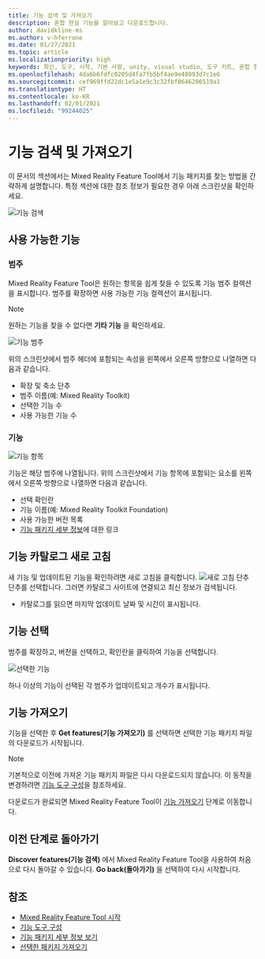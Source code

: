 ```yaml
---
title: 기능 검색 및 가져오기
description: 혼합 현실 기능을 알아보고 다운로드합니다.
author: davidkline-ms
ms.author: v-hferrone
ms.date: 01/27/2021
ms.topic: article
ms.localizationpriority: high
keywords: 최신, 도구, 시작, 기본 사항, unity, visual studio, 도구 키트, 혼합 현실 헤드셋, windows mixed reality 헤드셋, 가상 현실 헤드셋, 설치, Windows, HoloLens, 에뮬레이터, unreal, openxr
ms.openlocfilehash: 4da6b6fdfc0205d4fa7fb5bf4ae9e48993d7c1e6
ms.sourcegitcommit: cef969ffd22dc1e5a1e9c3c32fbf0646206519a1
ms.translationtype: HT
ms.contentlocale: ko-KR
ms.lasthandoff: 02/01/2021
ms.locfileid: "99244025"
---
```

# <a name="discovering-and-acquiring-features"></a>기능 검색 및 가져오기

이 문서의 섹션에서는 Mixed Reality Feature Tool에서 기능 패키지를 찾는 방법을 간략하게 설명합니다. 특정 섹션에 대한 참조 정보가 필요한 경우 아래 스크린샷을 확인하세요.

![기능 검색](images/FeatureToolDiscovery.png)

## <a name="available-features"></a>사용 가능한 기능

### <a name="category"></a>범주

Mixed Reality Feature Tool은 원하는 항목을 쉽게 찾을 수 있도록 기능 범주 컬렉션을 표시합니다. 범주를 확장하면 사용 가능한 기능 컬렉션이 표시됩니다.

> [!NOTE]
> 원하는 기능을 찾을 수 없다면 **기타 기능** 을 확인하세요.

![기능 범주](images/FeatureCategory.png)

위의 스크린샷에서 범주 헤더에 포함되는 속성을 왼쪽에서 오른쪽 방향으로 나열하면 다음과 같습니다.

- 확장 및 축소 단추
- 범주 이름(예: Mixed Reality Toolkit)
- 선택한 기능 수
- 사용 가능한 기능 수

### <a name="feature"></a>기능

![기능 항목](images/FeatureEntry.png)

기능은 해당 범주에 나열됩니다. 위의 스크린샷에서 기능 항목에 포함되는 요소를 왼쪽에서 오른쪽 방향으로 나열하면 다음과 같습니다.

- 선택 확인란
- 기능 이름(예: Mixed Reality Toolkit Foundation)
- 사용 가능한 버전 목록
- [기능 패키지 세부 정보](viewing-package-details.md)에 대한 링크

## <a name="refresh-the-feature-catalog"></a>기능 카탈로그 새로 고침

새 기능 및 업데이트된 기능을 확인하려면 새로 고침을 클릭합니다. ![새로 고침 단추](images/RefreshButton.png) 단추를 선택합니다. 그러면 카탈로그 사이트에 연결되고 최신 정보가 검색됩니다.
* 카탈로그를 읽으면 마지막 업데이트 날짜 및 시간이 표시됩니다.

## <a name="select-features"></a>기능 선택

범주를 확장하고, 버전을 선택하고, 확인란을 클릭하여 기능을 선택합니다.

![선택한 기능](images/SelectedFeatures.png)

하나 이상의 기능이 선택된 각 범주가 업데이트되고 개수가 표시됩니다.

## <a name="acquiring-features"></a>기능 가져오기

기능을 선택한 후 **Get features(기능 가져오기)** 를 선택하면 선택한 기능 패키지 파일의 다운로드가 시작됩니다.

> [!NOTE]
> 기본적으로 이전에 가져온 기능 패키지 파일은 다시 다운로드되지 않습니다. 이 동작을 변경하려면 [기능 도구 구성](configuring-feature-tool.md)을 참조하세요.

다운로드가 완료되면 Mixed Reality Feature Tool이 [기능 가져오기](importing-features.md) 단계로 이동합니다.

## <a name="going-back-to-the-previous-step"></a>이전 단계로 돌아가기

**Discover features(기능 검색)** 에서 Mixed Reality Feature Tool을 사용하여 처음으로 다시 돌아갈 수 있습니다. **Go back(돌아가기)** 을 선택하여 다시 시작합니다.

## <a name="see-also"></a>참조

- [Mixed Reality Feature Tool 시작](welcome-to-mr-feature-tool.md)
- [기능 도구 구성](configuring-feature-tool.md)
- [기능 패키지 세부 정보 보기](viewing-package-details.md)
- [선택한 패키지 가져오기](importing-features.md)
